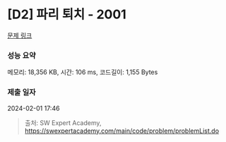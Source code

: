 # [D2] 파리 퇴치 - 2001 

[문제 링크](https://swexpertacademy.com/main/code/problem/problemDetail.do?contestProbId=AV5PzOCKAigDFAUq) 

### 성능 요약

메모리: 18,356 KB, 시간: 106 ms, 코드길이: 1,155 Bytes

### 제출 일자

2024-02-01 17:46



> 출처: SW Expert Academy, https://swexpertacademy.com/main/code/problem/problemList.do